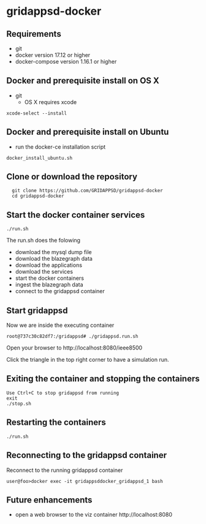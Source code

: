 # gridappsd-docker

## Requirements
  - git
  - docker version 17.12 or higher
  - docker-compose version 1.16.1 or higher

## Docker and prerequisite install on OS X
 - git
    - OS X requires xcode
 ```
 xcode-select --install
 ```

## Docker and prerequisite install on Ubuntu
  - run the docker-ce installation script
 ```
 docker_install_ubuntu.sh
 ```

## Clone or download the repository
```
  git clone https://github.com/GRIDAPPSD/gridappsd-docker
  cd gridappsd-docker
```

## Start the docker container services
```
./run.sh
```
The run.sh does the folowing
 -  download the mysql dump file
 -  download the blazegraph data
 -  download the applications
 -  download the services
 -  start the docker containers
 -  ingest the blazegraph data
 -  connect to the gridappsd container

## Start gridappsd

Now we are inside the executing container
```
root@737c30c82df7:/gridappsd# ./gridappsd.run.sh

```
Open your browser to http://localhost:8080/ieee8500

Click the triangle in the top right corner to have a simulation run.

## Exiting the container and stopping the containers

```
Use Ctrl+C to stop gridappsd from running
exit
./stop.sh
```

## Restarting the containers
```
./run.sh
```

## Reconnecting to the gridappsd container

Reconnect to the running gridappsd container
```
user@foo>docker exec -it gridappsddocker_gridappsd_1 bash

```

## Future enhancements    
  -  open a web browser to the viz container http://localhost:8080
